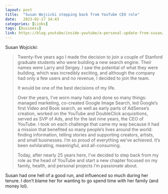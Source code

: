 ```yaml
---
layout: post
title:  "Susan Wojcicki stepping back from YouTube CEO role"
date:   2023-02-17 14:43
categories: [Links]
tags: [business]
link: https://blog.youtube/inside-youtube/a-personal-update-from-susan/
---
```


Susan Wojcicki:

>Twenty-five years ago I made the decision to join a couple of Stanford graduate students who were building a new search engine. Their names were Larry and Sergey. I saw the potential of what they were building, which was incredibly exciting, and although the company had only a few users and no revenue, I decided to join the team.
>
>It would be one of the best decisions of my life.
>
>Over the years, I’ve worn many hats and done so many things: managed marketing, co-created Google Image Search, led Google’s first Video and Book search, as well as early parts of AdSense’s creation, worked on the YouTube and DoubleClick acquisitions, served as SVP of Ads, and for the last nine years, the CEO of YouTube. I took on each challenge that came my way because it had a mission that benefited so many people’s lives around the world: finding information, telling stories and supporting creators, artists, and small businesses. I’m so proud of everything we’ve achieved. It’s been exhilarating, meaningful, and all-consuming.
>
>Today, after nearly 25 years here, I’ve decided to step back from my role as the head of YouTube and start a new chapter focused on my family, health, and personal projects I’m passionate about.

Susan had one hell of a good run, and influenced so much during her tenure. I don’t blame her for wanting to go spend time with her family (and money lol).
